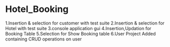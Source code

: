 # Hotel_Booking
1.Insertion & selection for customer  with test suite
2.Insertion & selection for Hotel  with test suite
3.console application gui 
4.Insertion,Updation for Booking Table
5.Selection for Show Booking table
6.User Project Added containing CRUD operations on user
